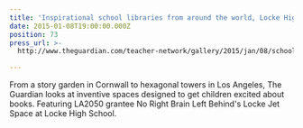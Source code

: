 ```yaml
---
title: 'Inspirational school libraries from around the world, Locke High School'
date: 2015-01-08T19:00:00.000Z
position: 73
press_url: >-
  http://www.theguardian.com/teacher-network/gallery/2015/jan/08/school-libraries-world-books-gallery

---
```




From a story garden in Cornwall to hexagonal towers in Los Angeles, The Guardian looks at inventive spaces designed to get children excited about books. Featuring LA2050 grantee No Right Brain Left Behind's Locke Jet Space at Locke High School.


